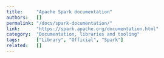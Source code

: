 ```yaml
---
title:     "Apache Spark documentation"
authors:   []
permalink: "/docs/spark-documentation/"
link:      "https://spark.apache.org/documentation.html"
category:  "Documentation, libraries and tooling"
tags:      ["Library", "Official", "Spark"]
related:   []
---
```

